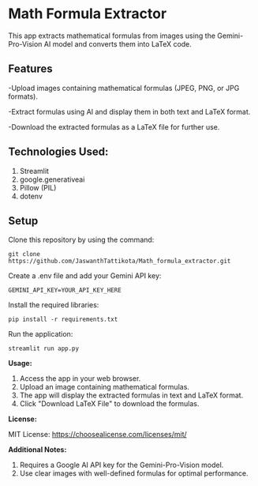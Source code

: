  # **Math Formula Extractor**

This app extracts mathematical formulas from images using the Gemini-Pro-Vision AI model and converts them into LaTeX code.

 ## **Features**

-Upload images containing mathematical formulas (JPEG, PNG, or JPG formats).

-Extract formulas using AI and display them in both text and LaTeX format.

-Download the extracted formulas as a LaTeX file for further use.


## Technologies Used:

1. Streamlit
2. google.generativeai
3. Pillow (PIL)
4. dotenv


## **Setup**

Clone this repository by using the command:

```console
git clone https://github.com/JaswanthTattikota/Math_formula_extractor.git
```

Create a .env file and add your Gemini API key:

```console
GEMINI_API_KEY=YOUR_API_KEY_HERE
```

Install the required libraries:

```console
pip install -r requirements.txt
```


Run the application:

```console
streamlit run app.py
```


**Usage:**

1. Access the app in your web browser.
2. Upload an image containing mathematical formulas. 
3. The app will display the extracted formulas in text and LaTeX format.
4. Click "Download LaTeX File" to download the formulas.


**License:**

MIT License: https://choosealicense.com/licenses/mit/


**Additional Notes:**

1. Requires a Google AI API key for the Gemini-Pro-Vision model.
2. Use clear images with well-defined formulas for optimal performance.
